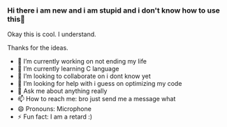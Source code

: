 ### Hi there i am new and i am stupid and i don't know how to use this👋

Okay this is cool. I understand.

Thanks for the ideas.

- 🔭 I’m currently working on not ending my life
- 🌱 I’m currently learning C language
- 👯 I’m looking to collaborate on i dont know yet
- 🤔 I’m looking for help with i guess on optimizing my code
- 💬 Ask me about anything really
- 📫 How to reach me: bro just send me a message what
- 😄 Pronouns: Microphone
- ⚡ Fun fact: I am a retard :)


